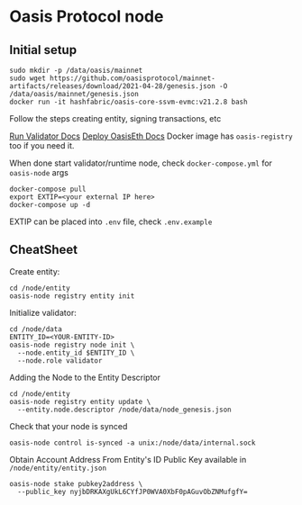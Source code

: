 # Oasis Protocol node

## Initial setup

```
sudo mkdir -p /data/oasis/mainnet
sudo wget https://github.com/oasisprotocol/mainnet-artifacts/releases/download/2021-04-28/genesis.json -O /data/oasis/mainnet/genesis.json
docker run -it hashfabric/oasis-core-ssvm-evmc:v21.2.8 bash
```

Follow the steps creating entity, signing transactions, etc

[Run Validator Docs](https://docs.oasis.dev/general/run-a-node/set-up-your-node/run-validator)
[Deploy OasisEth Docs](https://github.com/second-state/oasis-ssvm-runtime/wiki/Deploy-OasisEth-Paratime-on-Oasis-Mainnet)
Docker image has `oasis-registry` too if you need it.

When done start validator/runtime node, check `docker-compose.yml` for `oasis-node` args
```
docker-compose pull
export EXTIP=<your external IP here>
docker-compose up -d
```

EXTIP can be placed into `.env` file, check `.env.example`

## CheatSheet

Create entity:
```
cd /node/entity
oasis-node registry entity init
```

Initialize validator:
```
cd /node/data
ENTITY_ID=<YOUR-ENTITY-ID>
oasis-node registry node init \
  --node.entity_id $ENTITY_ID \
  --node.role validator
```

Adding the Node to the Entity Descriptor
```
cd /node/entity
oasis-node registry entity update \
  --entity.node.descriptor /node/data/node_genesis.json
```

Check that your node is synced
```
oasis-node control is-synced -a unix:/node/data/internal.sock
```

Obtain Account Address From Entity's ID
Public Key available in `/node/entity/entity.json`
```
oasis-node stake pubkey2address \
  --public_key nyjbDRKAXgUkL6CYfJP0WVA0XbF0pAGuvObZNMufgfY=
```
